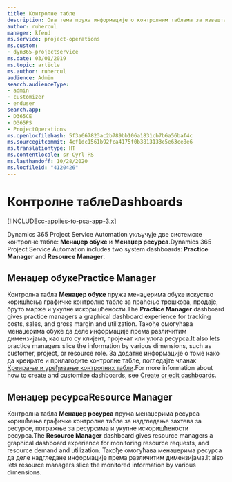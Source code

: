 ```yaml
---
title: Контролне табле
description: Ова тема пружа информације о контролним таблама за извештавање које су укључене у Dynamics 365 Project Service Automation.
author: ruhercul
manager: kfend
ms.service: project-operations
ms.custom:
- dyn365-projectservice
ms.date: 03/01/2019
ms.topic: article
ms.author: ruhercul
audience: Admin
search.audienceType:
- admin
- customizer
- enduser
search.app:
- D365CE
- D365PS
- ProjectOperations
ms.openlocfilehash: 5f3a667823ac2b789bb106a1831cb7b6a56baf4c
ms.sourcegitcommit: 4cf1dc1561b92fca4175f0b3813133c5e63ce8e6
ms.translationtype: HT
ms.contentlocale: sr-Cyrl-RS
ms.lasthandoff: 10/28/2020
ms.locfileid: "4120426"
---
```

# <a name="dashboards"></a><span data-ttu-id="d1c30-103">Контролне табле</span><span class="sxs-lookup"><span data-stu-id="d1c30-103">Dashboards</span></span>

[!INCLUDE[cc-applies-to-psa-app-3.x](../includes/cc-applies-to-psa-app-3x.md)]

<span data-ttu-id="d1c30-104">Dynamics 365 Project Service Automation укључује две системске контролне табле: **Менаџер обуке** и **Менаџер ресурса**.</span><span class="sxs-lookup"><span data-stu-id="d1c30-104">Dynamics 365 Project Service Automation includes two system dashboards: **Practice Manager** and **Resource Manager**.</span></span>

## <a name="practice-manager"></a><span data-ttu-id="d1c30-105">Менаџер обуке</span><span class="sxs-lookup"><span data-stu-id="d1c30-105">Practice Manager</span></span> 

<span data-ttu-id="d1c30-106">Контролна табла **Менаџер обуке** пружа менаџерима обуке искуство коришћења графичке контролне табле за праћење трошкова, продаје, бруто марже и укупне искоришћености.</span><span class="sxs-lookup"><span data-stu-id="d1c30-106">The **Practice Manager** dashboard gives practice managers a graphical dashboard experience for tracking costs, sales, and gross margin and utilization.</span></span> <span data-ttu-id="d1c30-107">Такође омогућава менаџерима обуке да деле информације према различитим димензијама, као што су клијент, пројекат или улога ресурса.</span><span class="sxs-lookup"><span data-stu-id="d1c30-107">It also lets practice managers slice the information by various dimensions, such as customer, project, or resource role.</span></span> <span data-ttu-id="d1c30-108">За додатне информације о томе како да креирате и прилагодите контролне табле, погледајте чланак [Креирање и уређивање контролних табли](https://docs.microsoft.com/dynamics365/customerengagement/on-premises/customize/create-edit-dashboards).</span><span class="sxs-lookup"><span data-stu-id="d1c30-108">For more information about how to create and customize dashboards, see [Create or edit dashboards](https://docs.microsoft.com/dynamics365/customerengagement/on-premises/customize/create-edit-dashboards).</span></span>

## <a name="resource-manager"></a><span data-ttu-id="d1c30-109">Менаџер ресурса</span><span class="sxs-lookup"><span data-stu-id="d1c30-109">Resource Manager</span></span> 

<span data-ttu-id="d1c30-110">Контролна табла **Менаџер ресурса** пружа менаџерима ресурса коришћења графичке контролне табле за надгледање захтева за ресурсе, потражње за ресурсима и укупне искоришћености ресурса.</span><span class="sxs-lookup"><span data-stu-id="d1c30-110">The **Resource Manager** dashboard gives resource managers a graphical dashboard experience for monitoring resource requests, and resource demand and utilization.</span></span> <span data-ttu-id="d1c30-111">Такође омогућава менаџерима ресурса да деле надгледане информације према различитим димензијама.</span><span class="sxs-lookup"><span data-stu-id="d1c30-111">It also lets resource managers slice the monitored information by various dimensions.</span></span>
